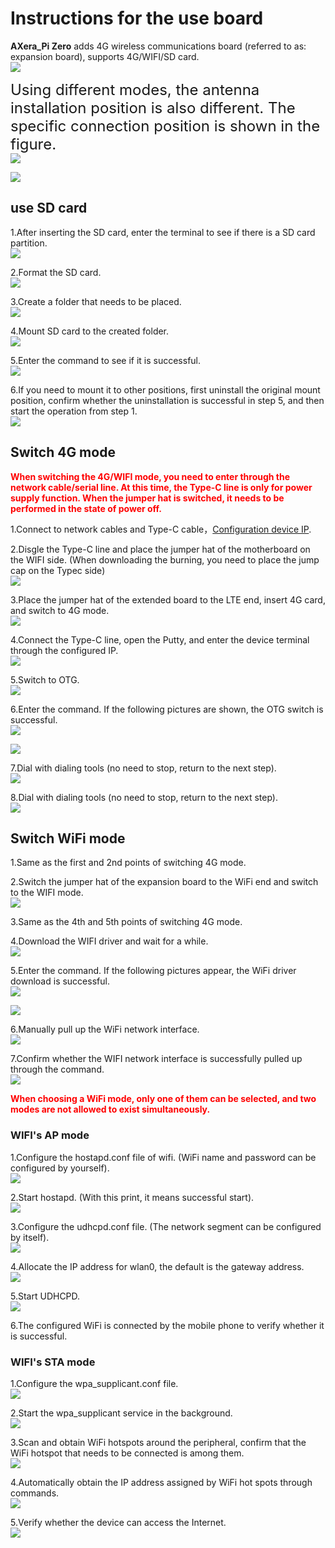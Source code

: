 # Instructions for the use board

**AXera_Pi Zero** adds 4G wireless communications board (referred to as: expansion board), supports 4G/WIFI/SD card.<br />
![](./media/board/board_1.png)

<font size="5">Using different modes, the antenna installation position is also different. The specific connection position is shown in the figure.</font><br />
![](./media/board/board_2.jpg)

![](./media/board/board_3.jpg)

## use SD card

1.After inserting the SD card, enter the terminal to see if there is a SD card partition.<br />
![](./media/board/SD/sd_1.jpg)

2.Format the SD card.<br />
![](./media/board/SD/sd_2.png)

3.Create a folder that needs to be placed.<br />
![](./media/board/SD/sd_3.jpg)

4.Mount SD card to the created folder.<br />
![](./media/board/SD/sd_4.png)

5.Enter the command to see if it is successful.<br />
![](./media/board/SD/sd_5.jpg)

6.If you need to mount it to other positions, first uninstall the original mount position, confirm whether the uninstallation is successful in step 5, and then start the operation from step 1.<br />
![](./media/board/SD/sd_6.png)

## Switch 4G mode

<font color="red"><b>When switching the 4G/WIFI mode, you need to enter through the network cable/serial line. At this time, the Type-C line is only for power supply function. When the jumper hat is switched, it needs to be performed in the state of power off.</font></b>

1.Connect to network cables and Type-C cable，<a href="https://axera-pi-zero-docs-cn.readthedocs.io/zh-cn/latest/doc_guide_faq.html">Configuration device IP</a>.

2.Disgle the Type-C line and place the jumper hat of the motherboard on the WIFI side. (When downloading the burning, you need to place the jump cap on the Typec side)<br />
![](./media/board/board_4.jpg)

3.Place the jumper hat of the extended board to the LTE end, insert 4G card, and switch to 4G mode.<br />
![](./media/board/4G/4g_1.jpg)

4.Connect the Type-C line, open the Putty, and enter the device terminal through the configured IP.<br />
![](./media/board/4G/4g_2.jpg)

5.Switch to OTG.<br />
![](./media/board/4G/4g_3.jpg)

6.Enter the command. If the following pictures are shown, the OTG switch is successful.<br />
![](./media/board/4G/4g_4.jpg)

![](./media/board/4G/4g_5.jpg)

7.Dial with dialing tools (no need to stop, return to the next step).<br />
![](./media/board/4G/4g_6.png)

8.Dial with dialing tools (no need to stop, return to the next step).<br />
![](./media/board/4G/4g_7.jpg)

## Switch WiFi mode

1.Same as the first and 2nd points of switching 4G mode.<br />

2.Switch the jumper hat of the expansion board to the WiFi end and switch to the WIFI mode.<br />
![](./media/board/wifi/wifi_1.jpg)

3.Same as the 4th and 5th points of switching 4G mode.<br />

4.Download the WIFI driver and wait for a while.<br />
![](./media/board/wifi/wifi_2.jpg)

5.Enter the command. If the following pictures appear, the WiFi driver download is successful.<br />
![](./media/board/wifi/wifi_3.png)

![](./media/board/wifi/wifi_4.jpg)

6.Manually pull up the WiFi network interface.<br />
![](./media/board/wifi/wifi_5.jpg)

7.Confirm whether the WIFI network interface is successfully pulled up through the command.<br />
![](./media/board/wifi/wifi_6.jpg)

<font color="red"><b>When choosing a WiFi mode, only one of them can be selected, and two modes are not allowed to exist simultaneously.</font></b>

### WIFI's AP mode

1.Configure the hostapd.conf file of wifi. (WiFi name and password can be configured by yourself).<br />
![](./media/board/wifi/AP/ap_1.jpg)

2.Start hostapd. (With this print, it means successful start).<br />
![](./media/board/wifi/AP/ap_2.png)

3.Configure the udhcpd.conf file. (The network segment can be configured by itself).<br />
![](./media/board/wifi/AP/ap_3.jpg) 

4.Allocate the IP address for wlan0, the default is the gateway address.<br />
![](./media/board/wifi/AP/ap_4.jpg)

5.Start UDHCPD.<br />
![](./media/board/wifi/AP/ap_5.jpg)

6.The configured WiFi is connected by the mobile phone to verify whether it is successful.<br />


### WIFI's STA mode

1.Configure the wpa_supplicant.conf file.<br />
![](./media/board/wifi/STA/sta_1.jpg)

2.Start the wpa_supplicant service in the background.<br />
![](./media/board/wifi/STA/sta_2.png)

3.Scan and obtain WiFi hotspots around the peripheral, confirm that the WiFi hotspot that needs to be connected is among them.<br />
![](./media/board/wifi/STA/sta_3.jpg)

4.Automatically obtain the IP address assigned by WiFi hot spots through commands.<br />
![](./media/board/wifi/STA/sta_4.jpg)

5.Verify whether the device can access the Internet.<br />
![](./media/board/wifi/STA/sta_5.jpg)
